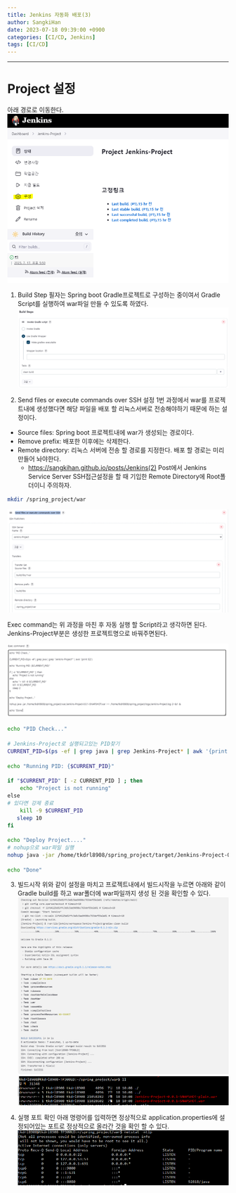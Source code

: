 ```yaml
---
title: Jenkins 자동화 배포(3)
author: SangkiHan
date: 2023-07-18 09:39:00 +0900
categories: [CI/CD, Jenkins]
tags: [CI/CD]
---
```

------------

# Project 설정
아래 경로로 이동한다.
![Jenkins](/assets/img/post/2023-07-18-Jenkins(3)/1.PNG)

1. Build Step
필자는 Spring boot Gradle프로젝트로 구성하는 중이여서 Gradle Script를 실행하여 war파일 만들 수 있도록 하였다.
![Jenkins](/assets/img/post/2023-07-18-Jenkins(3)/2.PNG)

2. Send files or execute commands over SSH 설정
1번 과정에서 war를 프로젝트내에 생성했다면 해당 파일을 배포 할 리눅스서버로 전송해야하기 때문에 하는 설정이다.
+ Source files: Spring boot 프로젝트내에 war가 생성되는 경로이다.
+ Remove prefix: 배포한 이후에는 삭제한다.
+ Remote directory: 리눅스 서버에 전송 할 경로를 지정한다. 배포 할 경로는 미리 만들어 놔야한다.
    + https://sangkihan.github.io/posts/Jenkins(2) Post에서 Jenkins Service Server SSH접근설정을 할 때 기입한 Remote Directory에 Root폴더이니 주의하자.
``` bash
mkdir /spring_project/war
```
![Jenkins](/assets/img/post/2023-07-18-Jenkins(3)/3.PNG)

Exec command는 위 과정을 마친 후 자동 실행 할 Script라고 생각하면 된다.  
Jenkins-Project부분은 생성한 프로젝트명으로 바꿔주면된다.

![Jenkins](/assets/img/post/2023-07-18-Jenkins(3)/4.PNG)

```bash
echo "PID Check..."

# Jenkins-Project로 실행되고있는 PID찾기
CURRENT_PID=$(ps -ef | grep java | grep Jenkins-Project* | awk '{print $2}')

echo "Running PID: {$CURRENT_PID}"

if "$CURRENT_PID" [ -z CURRENT_PID ] ; then
    echo "Project is not running"
​else
# 있다면 강제 종료
    kill -9 $CURRENT_PID
   sleep 10
fi

echo "Deploy Project...."
# nohup으로 war파일 실행
nohup java -jar /home/tkdrl8908/spring_project/target/Jenkins-Project-0.0.1-SNAPSHOT.war >> /home/tkdrl8908/spring_project/logs/Jenkins-Project.log &

echo "Done"
```

3. 빌드시작
위와 같이 설정을 마치고 프로젝트내에서 빌드시작을 누르면 아래와 같이 Gradle build를 하고 war폴더에 war파일까지 생성 된 것을 확인할 수 있다.
![Jenkins](/assets/img/post/2023-07-18-Jenkins(3)/5.PNG)
![Jenkins](/assets/img/post/2023-07-18-Jenkins(3)/6.PNG)

4. 실행 포트 확인
아래 명령어를 입력하면 정상적으로 application.properties에 설정되어있는 포트로 정상적으로 올라간 것을 확인 할 수 있다.
![Jenkins](/assets/img/post/2023-07-18-Jenkins(3)/7.PNG)